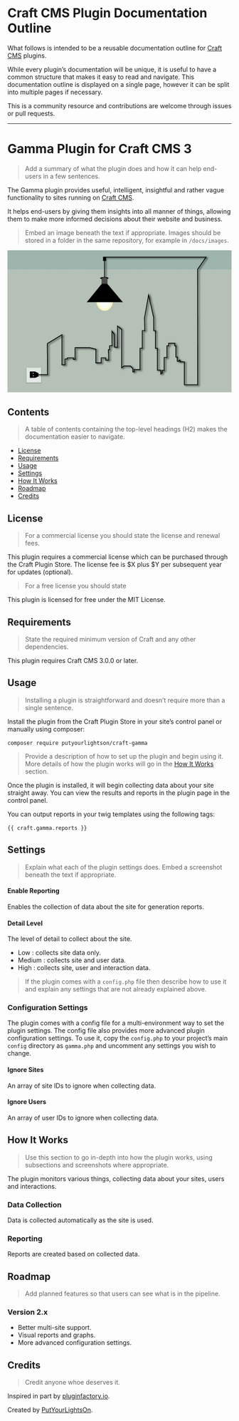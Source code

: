 # Craft CMS Plugin Documentation Outline

What follows is intended to be a reusable documentation outline for [Craft CMS](https://craftcms.com/) plugins. 

While every plugin’s documentation will be unique, it is useful to have a common structure that makes it easy to read and navigate. This documentation outline is displayed on a single page, however it can be split into multiple pages if necessary.

This is a community resource and contributions are welcome through issues or pull requests.

---

# Gamma Plugin for Craft CMS 3

> Add a summary of what the plugin does and how it can help end-users in a few sentences. 

The Gamma plugin provides useful, intelligent, insightful and rather vague functionality to sites running on [Craft CMS](https://craftcms.com/).

It helps end-users by giving them insights into all manner of things, allowing them to make more informed decisions about their website and business.

> Embed an image beneath the text if appropriate. Images should be stored in a folder in the same repository, for example in `/docs/images`.

![Plugin image](./docs/images/gamma-plugin.jpg)

## Contents

> A table of contents containing the top-level headings (H2) makes the documentation easier to navigate. 

- [License](#license)
- [Requirements](#installation)
- [Usage](#usage)
- [Settings](#settings)
- [How It Works](#how-it-works)
- [Roadmap](#roadmap)
- [Credits](#credits)

## License

> For a commercial license you should state the license and renewal fees.

This plugin requires a commercial license which can be purchased through the Craft Plugin Store.
The license fee is $X plus \$Y per subsequent year for updates (optional).

> For a free license you should state 

This plugin is licensed for free under the MIT License.

## Requirements

> State the required minimum version of Craft and any other dependencies.

This plugin requires Craft CMS 3.0.0 or later.

## Usage

> Installing a plugin is straightforward and doesn’t require more than a single sentence. 

Install the plugin from the Craft Plugin Store in your site’s control panel or manually using composer:

```
composer require putyourlightson/craft-gamma
```

> Provide a description of how to set up the plugin and begin using it. More details of how the plugin works will go in the [How It Works](#how-it-works) section.

Once the plugin is installed, it will begin collecting data about your site straight away. You can view the results and reports in the plugin page in the control panel.

You can output reports in your twig templates using the following tags:

```
{{ craft.gamma.reports }}
```

## Settings

> Explain what each of the plugin settings does. Embed a screenshot beneath the text if appropriate.

#### Enable Reporting

Enables the collection of data about the site for generation reports.

#### Detail Level

The level of detail to collect about the site.

- Low : collects site data only.
- Medium : collects site and user data.
- High : collects site, user and interaction data.

> If the plugin comes with a `config.php` file then describe how to use it and explain any settings that are not already explained above.

### Configuration Settings

The plugin comes with a config file for a multi-environment way to set the plugin settings. The config file also provides more advanced plugin configuration settings. To use it, copy the `config.php` to your project’s main `config` directory as `gamma.php` and uncomment any settings you wish to change.

#### Ignore Sites

An array of site IDs to ignore when collecting data.

#### Ignore Users

An array of user IDs to ignore when collecting data.

## How It Works

> Use this section to go in-depth into how the plugin works, using subsections and screenshots where appropriate.

The plugin monitors various things, collecting data about your sites, users and interactions.

### Data Collection

Data is collected automatically as the site is used.

### Reporting

Reports are created based on collected data.

## Roadmap

> Add planned features so that users can see what is in the pipeline.

### Version 2.x

- Better multi-site support.
- Visual reports and graphs.
- More advanced configuration settings.

## Credits

> Credit anyone whoe deserves it.

Inspired in part by [pluginfactory.io](https://pluginfactory.io).

Created by [PutYourLightsOn](https://putyourlightson.com/).